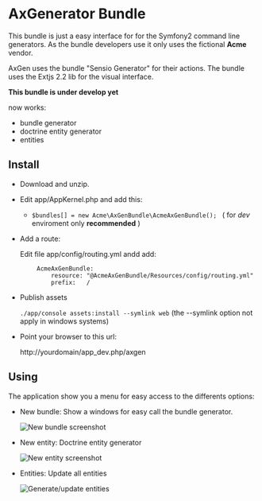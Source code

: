 AxGenerator Bundle
==================

This bundle is just a easy interface for for the Symfony2 command line generators.
As the bundle developers use it only uses the fictional **Acme** vendor. 

AxGen uses the bundle "Sensio Generator" for their actions. 
The bundle uses the Extjs 2.2 lib for the visual interface.

**This bundle is under develop yet**

now works:

- bundle generator
- doctrine entity generator
- entities


Install
-------

- Download and unzip. 
- Edit app/AppKernel.php and add this: 
    
    + ``` $bundles[] = new Acme\AxGenBundle\AcmeAxGenBundle();  ```
       ( for *dev* enviroment only **recommended** )

- Add a route:
    
    Edit file app/config/routing.yml andd add:

```
        AcmeAxGenBundle:
            resource: "@AcmeAxGenBundle/Resources/config/routing.yml"
            prefix:   /
```

- Publish assets

    ``` ./app/console assets:install --symlink web ```
    (the --symlink option not apply in windows systems)

- Point your browser to this url:
    
    http://yourdomain/app_dev.php/axgen

Using
-----

The application show you a menu for easy access to the differents options:

- New bundle: Show a windows for easy call the bundle generator. 
    
  ![New bundle screenshot](http://i51.tinypic.com/v8ctu9.png)

- New entity: Doctrine entity generator 

  ![New entity screenshot](http://i53.tinypic.com/2zyfou8.png)

- Entities: Update all entities 

  ![Generate/update entities](http://i55.tinypic.com/e7ch1f.png)
